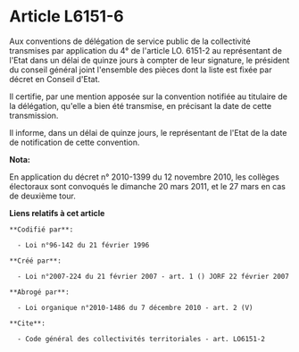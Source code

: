# Article L6151-6

Aux conventions de délégation de service public de la collectivité transmises par application du 4° de l'article LO. 6151-2
au représentant de l'Etat dans un délai de quinze jours à compter de leur signature, le président du conseil général joint
l'ensemble des pièces dont la liste est fixée par décret en Conseil d'Etat. 

Il certifie, par une mention apposée sur la convention notifiée au titulaire de la délégation, qu'elle a bien été transmise,
en précisant la date de cette transmission. 

Il informe, dans un délai de quinze jours, le représentant de l'Etat de la date de notification de cette convention.

**Nota:**

En application du décret n° 2010-1399 du 12 novembre 2010, les collèges électoraux sont convoqués le dimanche 20 mars 2011,
et le 27 mars en cas de deuxième tour.

**Liens relatifs à cet article**

	**Codifié par**:

	  - Loi n°96-142 du 21 février 1996

	**Créé par**:

	  - Loi n°2007-224 du 21 février 2007 - art. 1 () JORF 22 février 2007

	**Abrogé par**:

	  - Loi organique n°2010-1486 du 7 décembre 2010 - art. 2 (V)

	**Cite**:

	  - Code général des collectivités territoriales - art. LO6151-2
